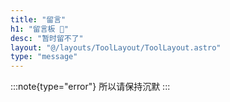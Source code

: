 ```yaml
---
title: "留言"
h1: "留言板 🌸"
desc: "暂时留不了"
layout: "@/layouts/ToolLayout/ToolLayout.astro"
type: "message"
---
```


:::note{type="error"}
所以请保持沉默
:::
